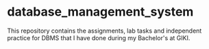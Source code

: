 # database_management_system
This repository contains the assignments, lab tasks and independent practice for DBMS that I have done during my Bachelor's at GIKI.
